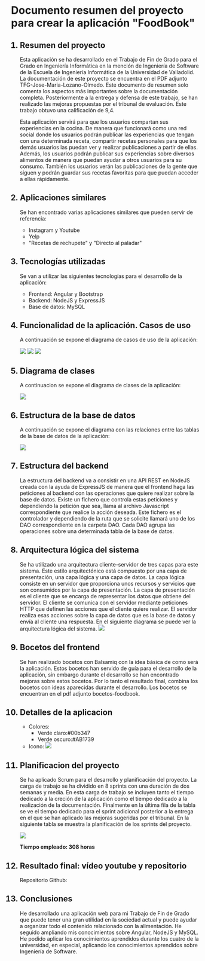 <h1>Documento resumen del proyecto para crear la aplicación "FoodBook"</h1>

<ol>
<h2><li>Resumen del proyecto</li></h2>
<p>
Esta aplicación se ha desarrollado en el Trabajo de Fin de Grado para el Grado en Ingeniería Informática en la mención de Ingeniería de Software de la Escuela de Ingeniería Informática de la Universidad de Valladolid. La documentación de este proyecto se encuentra en el PDF adjunto TFG-Jose-Maria-Lozano-Olmedo. Este documento de resumen solo comenta los aspectos más importantes sobre la documentación completa. Posteriormente a la entrega y defensa de este trabajo, se han realizado las mejoras propuestas por el tribunal de evaluación. Este trabajo obtuvo una calificación de 9,4.


Esta aplicación servirá para que los usuarios compartan sus experiencias en la cocina. De manera que funcionará como una red social donde los usuarios podrán publicar las experiencias que tengan con una determinada receta, compartir recetas personales para que los demás usuarios las puedan ver y realizar publicaciones a partir de ellas. Además, los usuarios podrán publicar sus experiencias sobre diversos alimentos de manera que puedan ayudar a otros usuarios para su consumo. También los usuarios verán las publicaciones de la gente que siguen y podrán guardar sus recetas favoritas para que puedan acceder a ellas rápidamente. 
</p>




<h2><li>Aplicaciones similares</li></h2>
<p>Se han encontrado varias aplicaciones similares que pueden servir de referencia:</p>
<ul>
<li>Instagram y Youtube</li>
<li>Yelp</li>
<li>"Recetas de rechupete" y "Directo al paladar"</li>
</ul>



<h2><li>Tecnologías utilizadas</li></h2>
<p>Se van a utilizar las siguientes tecnologías para el desarrollo de la aplicación:</p>
<ul>
<li>Frontend: Angular y Bootstrap</li>
<li>Backend: NodeJS y ExpressJS</li>
<li>Base de datos: MySQL</li>
</ul>



<h2><li>Funcionalidad de la aplicación. Casos de uso</li></h2>
<p>A continuación se expone el diagrama de casos de uso de la aplicación:</p>
<img src="./diagramas/casos1.svg"/>
<img src="./diagramas/casos2.svg"/>
<img src="./diagramas/casos3.svg"/>


<h2><li>Diagrama de clases</li></h2>
<p>A continuacion se expone el diagrama de clases de la aplicación:</p>
<img src="./diagramas/clases.svg"/>



<h2><li>Estructura de la base de datos</li></h2>
<p>A continuación se expone el diagrama con las relaciones entre las tablas de la base de datos de la aplicación:</p>
<img src="./diagramas/basedatos.svg"/>





<h2><li>Estructura del backend</li></h2>
<p>La estructura del backend va a consistir en una API REST en NodeJS creada con la ayuda de ExpressJS de manera que el frontend haga las peticiones al backend con las operaciones que quiere realizar sobre la base de datos. Existe un fichero que controla estas peticiones y dependiendo la petición que sea, llama al archivo Javascript correspondiente que realice la acción deseada.
Este fichero es el controlador y dependiendo de la ruta que se solicite llamará uno de los DAO correspondiente en la carpeta DAO. Cada DAO agrupa las operaciones sobre una determinada tabla de la base de datos. </p>



<h2><li>Arquitectura lógica del sistema</li></h2>
Se ha utilizado una arquitectura cliente-servidor de tres capas para este sistema. Este estilo arquitectónico está compuesto por una capa de presentación, una capa lógica y una capa de datos. La capa lógica consiste en un servidor que proporciona unos recursos y servicios que son consumidos por la capa de presentación. La capa de presentación es el cliente que se encarga de representar los datos que obtiene del servidor. El cliente se comunica con el servidor mediante peticiones HTTP que definen las acciones que el cliente quiere realizar. El servidor realiza esas acciones sobre la capa de datos que es la base de datos y envía al cliente una respuesta. En el siguiente diagrama se puede ver la arquitectura lógica del sistema.
<img src="./diagramas/arqlogica.svg"/>





<h2><li>Bocetos del frontend</li></h2>
Se han realizado bocetos con Balsamiq con la idea básica de como será la aplicación. Estos bocetos han servido de guía para el desarrollo de la aplicación, sin embargo durante el desarrollo se han encontrado mejoras sobre estos bocetos. Por lo tanto el resultado final, combina los bocetos con ideas aparecidas durante el desarrollo. Los bocetos se encuentran en el pdf adjunto bocetos-foodbook.



<h2><li>Detalles de la aplicacion</li></h2>
<ul>

<li>Colores:
<ul>
<li>Verde claro:#00b347</li>
<li>Verde oscuro:#AB1739</li>
</ul>
</li>
<li>
Icono:
<img src="./diagramas/icono.png"/>
</li>
</ul>
<h2><li>Planificacion del proyecto</li></h2>
<p>Se ha aplicado Scrum para el desarrollo y planificación del proyecto. La carga de trabajo se ha dividido en 8 sprints con una duración de dos semanas y media. En esta carga de trabajo se incluyen tanto el tiempo dedicado a la creción de la aplicación como el tiempo dedicado a la realización de la documentación. Finalmente en la última fila de la tabla se ve el tiempo dedicado para el sprint adicional posterior a la entrega en el que se han aplicado las mejoras sugeridas por el tribunal. En la siguiente tabla se muestra la planificación de los sprints del proyecto. </p>
<img src="./diagramas/tiempo.png"/>

<p><strong>Tiempo empleado: 308 horas</strong></p>



<h2><li>Resultado final: vídeo youtube y repositorio</li></h2>
Repositorio Github:


<h2><li>Conclusiones</li></h2>
He desarrollado una aplicación web para mi Trabajo de Fin de Grado que puede tener una gran utilidad en la sociedad actual y puede ayudar a organizar todo el contenido relacionado con la alimentación. He seguido ampliando mis conocimientos sobre Angular, NodeJS y MySQL. He podido aplicar los conocimientos aprendidos durante los cuatro de la universidad, en especial, aplicando los conocimientos aprendidos sobre Ingeniería de Software.


</ol>
